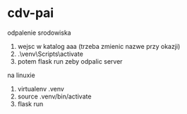 # cdv-pai

odpalenie srodowiska 
1. wejsc w katalog aaa (trzeba zmienic nazwe przy okazji)
2. .\venv\Scripts\activate
3. potem flask run zeby odpalic server



na linuxie
1. virtualenv .venv
2. source .venv/bin/activate
3. flask run